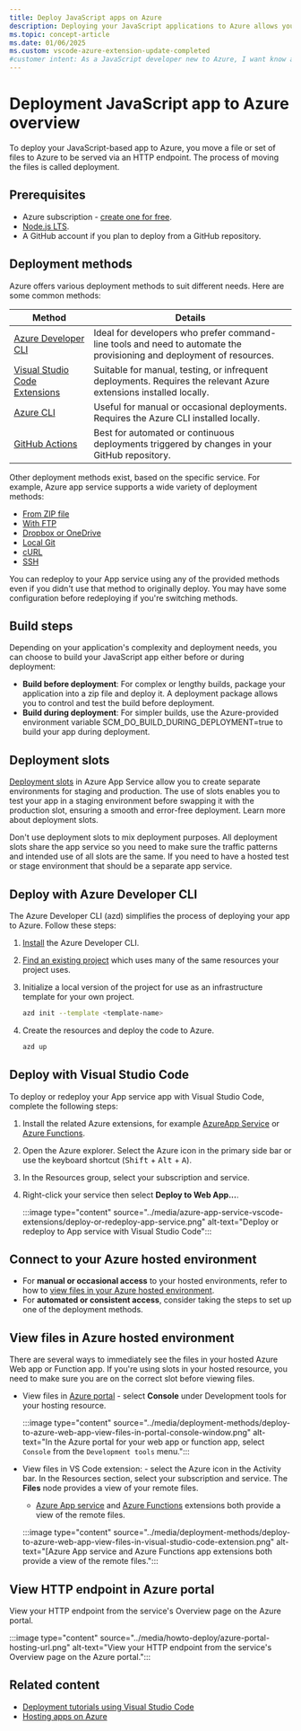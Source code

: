 ```yaml
---
title: Deploy JavaScript apps on Azure
description: Deploying your JavaScript applications to Azure allows you to use the power of cloud computing, ensuring scalability, reliability, and global reach. This guide walks you through various methods to deploy your JavaScript apps to Azure, from manual deployments to automated CI/CD pipelines.
ms.topic: concept-article
ms.date: 01/06/2025
ms.custom: vscode-azure-extension-update-completed
#customer intent: As a JavaScript developer new to Azure, I want know all the ways to deploy code to Azure so that I can choose the best process for my application and situation.
---
```


# Deployment JavaScript app to Azure overview

To deploy your JavaScript-based app to Azure, you move a file or set of files to Azure to be served via an HTTP endpoint. The process of moving the files is called deployment. 

## Prerequisites

* Azure subscription - [create one for free](https://azure.microsoft.com/free/ai-services?azure-portal=true).
* [Node.js LTS](https://nodejs.org/).
* A GitHub account if you plan to deploy from a GitHub repository.

## Deployment methods

Azure offers various deployment methods to suit different needs. Here are some common methods:

| Method | Details |
|--|--|
|[Azure Developer CLI](/azure/developer/azure-developer-cli)|Ideal for developers who prefer command-line tools and need to automate the provisioning and deployment of resources.|
|[Visual Studio Code Extensions](https://marketplace.visualstudio.com/search?term=azure&target=VSCode&category=All%20categories&sortBy=Relevance)|Suitable for manual, testing, or infrequent deployments. Requires the relevant Azure extensions installed locally.|
|[Azure CLI](/azure/app-service/tutorial-nodejs-mongodb-app?tabs=azure-portal%2Cterminal-bash%2Cvscode-deploy%2Cdeploy-instructions-azportal%2Cdeploy-zip-linux-mac%2Cdeploy-instructions--zip-azcli)|Useful for manual or occasional deployments. Requires the Azure CLI installed locally.|
|[GitHub Actions](/azure/app-service/deploy-github-actions?tabs=applevel)|Best for automated or continuous deployments triggered by changes in your GitHub repository.|

Other deployment methods exist, based on the specific service. For example, Azure app service supports a wide variety of deployment methods:
* [From ZIP file](/azure/app-service/deploy-zip)
* [With FTP](/azure/app-service/deploy-ftp)
* [Dropbox or OneDrive](/azure/app-service/deploy-content-sync)
* [Local Git](/azure/app-service/deploy-local-git)
* [cURL](/azure/app-service/deploy-zip#with-curl)
* [SSH](/azure/app-service/configure-linux-open-ssh-session)

You can redeploy to your App service using any of the provided methods even if you didn't use that method to originally deploy. You may have some configuration before redeploying if you're switching methods. 

<a name="deploy-or-redeploy-to-app-service-with-visual-studio-code"></a>

## Build steps

Depending on your application's complexity and deployment needs, you can choose to build your JavaScript app either before or during deployment:

* **Build before deployment**: For complex or lengthy builds, package your application into a zip file and deploy it. A deployment package allows you to control and test the build before deployment.
* **Build during deployment**: For simpler builds, use the Azure-provided environment variable SCM_DO_BUILD_DURING_DEPLOYMENT=true to build your app during deployment. 

## Deployment slots

[Deployment slots](/azure/app-service/deploy-staging-slots) in Azure App Service allow you to create separate environments for staging and production. The use of slots enables you to test your app in a staging environment before swapping it with the production slot, ensuring a smooth and error-free deployment. Learn more about deployment slots.

Don't use deployment slots to mix deployment purposes. All deployment slots share the app service so you need to make sure the traffic patterns and intended use of all slots are the same. If you need to have a hosted test or stage environment that should be a separate app service. 

## Deploy with Azure Developer CLI

The Azure Developer CLI (azd) simplifies the process of deploying your app to Azure. Follow these steps:

1. [Install](/azure/developer/azure-developer-cli/install-azd) the Azure Developer CLI.
1. [Find an existing project](https://azure.github.io/awesome-azd/) which uses many of the same resources your project uses.
1. Initialize a local version of the project for use as an infrastructure template for your own project.

    ```bash
    azd init --template <template-name>
    ```

1. Create the resources and deploy the code to Azure.

    ```bash
    azd up
    ```

## Deploy with Visual Studio Code

To deploy or redeploy your App service app with Visual Studio Code, complete the following steps:

1. Install the related Azure extensions, for example [AzureApp Service](https://marketplace.visualstudio.com/items?itemName=ms-azuretools.vscode-azureappservice) or [Azure Functions](https://marketplace.visualstudio.com/items?itemName=ms-azuretools.vscode-azurefunctions).
1. Open the Azure explorer. Select the Azure icon in the primary side bar or use the keyboard shortcut (<kbd>Shift</kbd> + <kbd>Alt</kbd> + <kbd>A</kbd>).
1. In the Resources group, select your subscription and service.
1. Right-click your service then select **Deploy to Web App...**.

    :::image type="content" source="../media/azure-app-service-vscode-extensions/deploy-or-redeploy-app-service.png" alt-text="Deploy or redeploy to App service with Visual Studio Code":::

## Connect to your Azure hosted environment

* For **manual or occasional access** to your hosted environments, refer to how to [view files in your Azure hosted environment](#view-files-in-azure-hosted-environment).
* For **automated or consistent access**, consider taking the steps to set up one of the deployment methods.

## View files in Azure hosted environment 

There are several ways to immediately see the files in your hosted Azure Web app or Function app. If you're using slots in your hosted resource, you need to make sure you are on the correct slot before viewing files. 

* View files in [Azure portal](https://portal.azure.com) - select **Console** under Development tools for your hosting resource. 

    :::image type="content" source="../media/deployment-methods/deploy-to-azure-web-app-view-files-in-portal-console-window.png" alt-text="In the Azure portal for your web app or function app, select `Console` from the `Development tools` menu.":::

* View files in VS Code extension: - select the Azure icon in the Activity bar. In the Resources section, select your subscription and service. The **Files** node provides a view of your remote files. 

    * [Azure App service](https://marketplace.visualstudio.com/items?itemName=ms-azuretools.vscode-azureappservice) and [Azure Functions](https://marketplace.visualstudio.com/items?itemName=ms-azuretools.vscode-azurefunctions) extensions both provide a view of the remote files.

    :::image type="content" source="../media/deployment-methods/deploy-to-azure-web-app-view-files-in-visual-studio-code-extension.png" alt-text="[Azure App service and Azure Functions app extensions both provide a view of the remote files.":::

## View HTTP endpoint in Azure portal

View your HTTP endpoint from the service's Overview page on the Azure portal. 

:::image type="content" source="../media/howto-deploy/azure-portal-hosting-url.png" alt-text="View your HTTP endpoint from the service's Overview page on the Azure portal.":::

## Related content

* [Deployment tutorials using Visual Studio Code](https://code.visualstudio.com/docs/azure/deployment)
* [Hosting apps on Azure](/azure/developer/intro/hosting-apps-on-azure)
